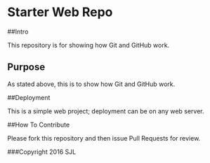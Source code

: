 # Starter Web Repo
##Intro

This repository is for showing how Git and GitHub work.

## Purpose

As stated above, this is to show how Git and GitHub work.

##Deployment

This is a simple web project; deployment can be on any web server.

##How To Contribute

Please fork this repository and then issue Pull Requests for review.

###Copyright
2016 SJL